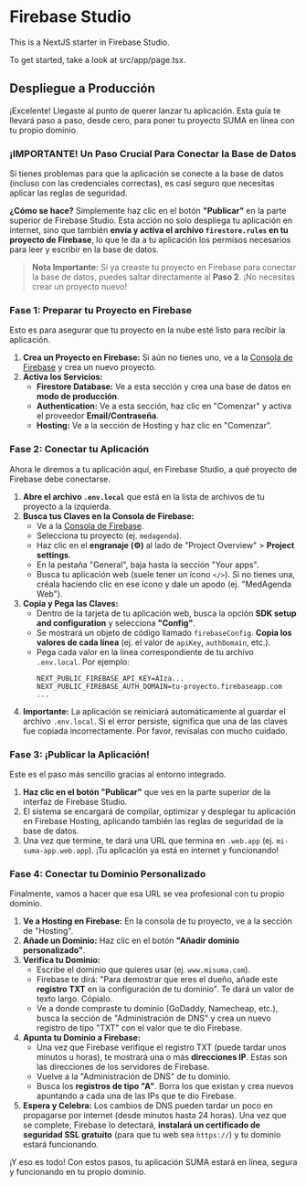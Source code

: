 
# Firebase Studio

This is a NextJS starter in Firebase Studio.

To get started, take a look at src/app/page.tsx.

## Despliegue a Producción

¡Excelente! Llegaste al punto de querer lanzar tu aplicación. Esta guía te llevará paso a paso, desde cero, para poner tu proyecto SUMA en línea con tu propio dominio.

### **¡IMPORTANTE! Un Paso Crucial Para Conectar la Base de Datos**

Si tienes problemas para que la aplicación se conecte a la base de datos (incluso con las credenciales correctas), es casi seguro que necesitas aplicar las reglas de seguridad.

**¿Cómo se hace?** Simplemente haz clic en el botón **"Publicar"** en la parte superior de Firebase Studio. Esta acción no solo despliega tu aplicación en internet, sino que también **envía y activa el archivo `firestore.rules` en tu proyecto de Firebase**, lo que le da a tu aplicación los permisos necesarios para leer y escribir en la base de datos.

> **Nota Importante:** Si ya creaste tu proyecto en Firebase para conectar la base de datos, puedes saltar directamente al **Paso 2**. ¡No necesitas crear un proyecto nuevo!

### **Fase 1: Preparar tu Proyecto en Firebase**

Esto es para asegurar que tu proyecto en la nube esté listo para recibir la aplicación.

1.  **Crea un Proyecto en Firebase:** Si aún no tienes uno, ve a la [Consola de Firebase](https://console.firebase.google.com/) y crea un nuevo proyecto.
2.  **Activa los Servicios:**
    *   **Firestore Database:** Ve a esta sección y crea una base de datos en **modo de producción**.
    *   **Authentication:** Ve a esta sección, haz clic en "Comenzar" y activa el proveedor **Email/Contraseña**.
    *   **Hosting:** Ve a la sección de Hosting y haz clic en "Comenzar".

### **Fase 2: Conectar tu Aplicación**

Ahora le diremos a tu aplicación aquí, en Firebase Studio, a qué proyecto de Firebase debe conectarse.

1.  **Abre el archivo `.env.local`** que está en la lista de archivos de tu proyecto a la izquierda.
2.  **Busca tus Claves en la Consola de Firebase:**
    *   Ve a la [Consola de Firebase](https://console.firebase.google.com/).
    *   Selecciona tu proyecto (ej. `medagenda`).
    *   Haz clic en el **engranaje (⚙️)** al lado de "Project Overview" > **Project settings**.
    *   En la pestaña "General", baja hasta la sección "Your apps".
    *   Busca tu aplicación web (suele tener un ícono `</>`). Si no tienes una, créala haciendo clic en ese ícono y dale un apodo (ej. "MedAgenda Web").
3.  **Copia y Pega las Claves:**
    *   Dentro de la tarjeta de tu aplicación web, busca la opción **SDK setup and configuration** y selecciona **"Config"**.
    *   Se mostrará un objeto de código llamado `firebaseConfig`. **Copia los valores de cada línea** (ej. el valor de `apiKey`, `authDomain`, etc.).
    *   Pega cada valor en la línea correspondiente de tu archivo `.env.local`. Por ejemplo:
        ```
        NEXT_PUBLIC_FIREBASE_API_KEY=AIza...
        NEXT_PUBLIC_FIREBASE_AUTH_DOMAIN=tu-proyecto.firebaseapp.com
        ...
        ```
4.  **Importante:** La aplicación se reiniciará automáticamente al guardar el archivo `.env.local`. Si el error persiste, significa que una de las claves fue copiada incorrectamente. Por favor, revísalas con mucho cuidado.

### **Fase 3: ¡Publicar la Aplicación!**

Este es el paso más sencillo gracias al entorno integrado.

1.  **Haz clic en el botón "Publicar"** que ves en la parte superior de la interfaz de Firebase Studio.
2.  El sistema se encargará de compilar, optimizar y desplegar tu aplicación en Firebase Hosting, aplicando también las reglas de seguridad de la base de datos.
3.  Una vez que termine, te dará una URL que termina en `.web.app` (ej. `mi-suma-app.web.app`). ¡Tu aplicación ya está en internet y funcionando!

### **Fase 4: Conectar tu Dominio Personalizado**

Finalmente, vamos a hacer que esa URL se vea profesional con tu propio dominio.

1.  **Ve a Hosting en Firebase:** En la consola de tu proyecto, ve a la sección de "Hosting".
2.  **Añade un Dominio:** Haz clic en el botón **"Añadir dominio personalizado"**.
3.  **Verifica tu Dominio:**
    *   Escribe el dominio que quieres usar (ej. `www.misuma.com`).
    *   Firebase te dirá: "Para demostrar que eres el dueño, añade este **registro TXT** en la configuración de tu dominio". Te dará un valor de texto largo. Cópialo.
    *   Ve a donde compraste tu dominio (GoDaddy, Namecheap, etc.), busca la sección de "Administración de DNS" y crea un nuevo registro de tipo "TXT" con el valor que te dio Firebase.
4.  **Apunta tu Dominio a Firebase:**
    *   Una vez que Firebase verifique el registro TXT (puede tardar unos minutos u horas), te mostrará una o más **direcciones IP**. Estas son las direcciones de los servidores de Firebase.
    *   Vuelve a la "Administración de DNS" de tu dominio.
    *   Busca los **registros de tipo "A"**. Borra los que existan y crea nuevos apuntando a cada una de las IPs que te dio Firebase.
5.  **Espera y Celebra:** Los cambios de DNS pueden tardar un poco en propagarse por internet (desde minutos hasta 24 horas). Una vez que se complete, Firebase lo detectará, **instalará un certificado de seguridad SSL gratuito** (para que tu web sea `https://`) y tu dominio estará funcionando.

¡Y eso es todo! Con estos pasos, tu aplicación SUMA estará en línea, segura y funcionando en tu propio dominio.
